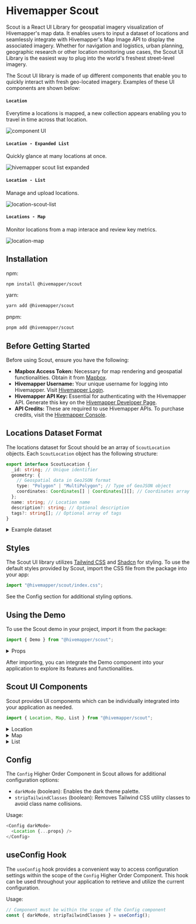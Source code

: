 # Hivemapper Scout

Scout is a React UI Library for geospatial imagery visualization of Hivemapper's map data. It enables users to input a dataset of locations and seamlessly integrate with Hivemapper's Map Image API to display the associated imagery. Whether for navigation and logistics, urban planning, geographic research or other location monitoring use cases, the Scout UI Library is the easiest way to plug into the world's freshest street-level imagery.

The Scout UI library is made of up different components that enable you to quickly interact with fresh geo-located imagery.  Examples of these UI components are shown below:

#### `Location`	
Everytime a locations is mapped, a new collection appears enabling you to travel in time across that location.

![component UI](https://github.com/Hivemapper/hivemapper-scout/assets/3408732/3126f007-10a3-49c4-9bf1-c30a538bb29f)

#### `Location - Expanded List`	
Quickly glance at many locations at once.

![hivemapper scout list expanded](https://github.com/Hivemapper/hivemapper-scout/assets/3408732/49128c3e-b5fb-48a0-8fcf-764f91a2833a)

#### `Location - List`	
Manage and upload locations.

![location-scout-list](https://github.com/Hivemapper/hivemapper-scout/assets/3408732/93b43131-fa10-4342-b7af-91fded2f54ef)


#### `Locations - Map`	
Monitor locations from a map interace and review key metrics.

![location-map](https://github.com/Hivemapper/hivemapper-scout/assets/3408732/f380a51c-058c-4e57-b645-a03961d86855)


## Installation

npm:

```bash
npm install @hivemapper/scout
```

yarn:

```bash
yarn add @hivemapper/scout
```

pnpm:

```bash
pnpm add @hivemapper/scout
```

## Before Getting Started

Before using Scout, ensure you have the following:

- **Mapbox Access Token:** Necessary for map rendering and geospatial functionalities. Obtain it from [Mapbox](https://www.mapbox.com/).
- **Hivemapper Username:** Your unique username for logging into Hivemapper. Visit [Hivemapper Login](https://hivemapper.com/map-data-console).
- **Hivemapper API Key:** Essential for authenticating with the Hivemapper API. Generate this key on the [Hivemapper Developer Page](https://www.hivemapper.com/developer/map-image-api).
- **API Credits:** These are required to use Hivemapper APIs. To purchase credits, visit the [Hivemapper Console](https://hivemapper.com/map-data-console).

## Locations Dataset Format

The locations dataset for Scout should be an array of `ScoutLocation` objects. Each `ScoutLocation` object has the following structure:

```typescript
export interface ScoutLocation {
  _id: string; // Unique identifier
  geometry: {
    // Geospatial data in GeoJSON format
    type: "Polygon" | "MultiPolygon"; // Type of GeoJSON object
    coordinates: Coordinates[] | Coordinates[][]; // Coordinates array
  };
  name: string; // Location name
  description?: string; // Optional description
  tags?: string[]; // Optional array of tags
}
```

<details>
  <summary>Example dataset</summary>

```typescript
import { ScoutLocation } from "@hivemapper/scout";

const locations: ScoutLocation[] = [
  {
    _id: "location_1",
    geometry: {
      type: "Polygon",
      coordinates: [
        [
          [-97.74848379487175, 30.269797133209707],
          [-97.74825643127735, 30.269797133209707],
          [-97.74825643127735, 30.26940440211014],
          [-97.7486149661761, 30.269464822381238],
          [-97.74862371092993, 30.26963097793636],
          [-97.74848379487175, 30.269797133209707],
        ],
      ],
    },
    name: "6th Street",
    description: "Sewer excavation construction site",
    tags: ["sidewalk", "bike path"],
  },
  {
    _id: "location_2",
    geometry: {
      type: "Polygon",
      coordinates: [
        [
          [-97.76030405541717, 30.29320863703245],
          [-97.75940735917186, 30.292273071825477],
          [-97.76007988135585, 30.290853576539803],
          [-97.76090185291376, 30.29182141646328],
          [-97.76030405541717, 30.29320863703245],
        ],
      ],
    },
    name: "North Mopac Expressway",
    description: "Overpass renovation site",
    tags: ["right lane"],
  },
];
```

</details>

## Styles

The Scout UI library utilizes [Tailwind CSS](https://tailwindcss.com/) and [Shadcn](https://shadcn.com/) for styling. To use the default styles provided by Scout, import the CSS file from the package into your app:

```typescript
import "@hivemapper/scout/index.css";
```

See the Config section for additional styling options.

## Using the Demo

To use the Scout demo in your project, import it from the package:

```typescript
import { Demo } from "@hivemapper/scout";
```

<details>
  <summary>Props</summary>

```typescript
export interface DemoProps {
  locations?: ScoutLocation[];
  geojson?: GeoJSONFeatureCollection;
  mapAccessToken: string;
  apiKey: string;
  username: string;
  mapDefaultCoords?: LngLatLike; // Default center point of Map View
  mapStyle?: string; // Mapbox style for Map and Minimap components
  darkMode?: boolean; // Dark themed components (See Styles section)
  stripTailwindClasses?: boolean; // Option to strip out Tailwind CSS classes from DOM (See Styles section)
}
```

</details>

After importing, you can integrate the Demo component into your application to explore its features and functionalities.

## Scout UI Components

Scout provides UI components which can be individually integrated into your application as needed.

```typescript
import { Location, Map, List } from "@hivemapper/scout";
```

<details>
  <summary>Location</summary>

```typescript
export interface LocationProps {
  location: ScoutLocation;
  mapAccessToken: string;
  mapStyle?: string;
  username: string;
  apiKey: string;
  isFirstResult?: boolean;
}
```

</details>
<details>
  <summary>Map</summary>
  
  ```typescript
  export interface MapProps {
    locations: ScoutLocation[];
    mapAccessToken: string;
    mapDefaultCoords?: LngLatLike;
    mapStyle?: string;
    selectionCallback?: (id: string | number) => void;
  }
  ```
</details>
<details>
  <summary>List</summary>
  
  ```typescript
  export interface ListProps {
    apiKey: string;
    username: string;
    locations: ScoutLocation[];
    itemsPerPage?: number;
    selectionCallback?: (id: string | number) => void;
  }
  ```
</details>

## Config

The `Config` Higher Order Component in Scout allows for additional configuration options:

- `darkMode` (boolean): Enables the dark theme palette.
- `stripTailwindClasses` (boolean): Removes Tailwind CSS utility classes to avoid class name collisions.

Usage:

```typescript
<Config darkMode>
  <Location {...props} />
</Config>
```

## useConfig Hook

The `useConfig` hook provides a convenient way to access configuration settings within the scope of the `Config` Higher Order Component. This hook can be used throughout your application to retrieve and utilize the current configuration.

Usage:

```typescript
// Component must be within the scope of the Config component
const { darkMode, stripTailwindClasses } = useConfig();
```
